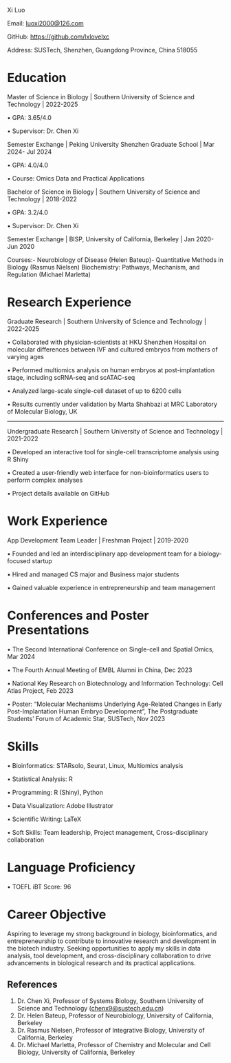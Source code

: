  Xi Luo
 
 Email: luoxi2000@126.com 
 
 GitHub: https://github.com/lxlovelxc
 
 Address: SUSTech, Shenzhen, Guangdong Province, China 518055
 
 Education
 ========================================================================================
 Master of Science in Biology | Southern University of Science and Technology | 2022-2025
 
 • GPA: 3.65/4.0
 
 • Supervisor: Dr. Chen Xi
 
 Semester Exchange | Peking University Shenzhen Graduate School | Mar 2024- Jul 2024

 • GPA: 4.0/4.0
 
 • Course: Omics Data and Practical Applications
 
 Bachelor of Science in Biology | Southern University of Science and Technology | 2018-2022
 
 • GPA: 3.2/4.0
 
 • Supervisor: Dr. Chen Xi
 
 Semester Exchange | BISP, University of California, Berkeley | Jan 2020- Jun 2020
 
 Courses:- Neurobiology of Disease (Helen Bateup)- Quantitative Methods in Biology (Rasmus Nielsen)
           Biochemistry: Pathways, Mechanism, and Regulation (Michael Marletta)

 Research Experience
 ========================================================================================
 Graduate Research | Southern University of Science and Technology | 2022-2025
 
 • Collaborated with physician-scientists at HKU Shenzhen Hospital on molecular differences between IVF and cultured embryos from mothers of varying ages
 
 • Performed multiomics analysis on human embryos at post-implantation stage, including scRNA-seq and scATAC-seq
 
 • Analyzed large-scale single-cell dataset of up to 6200 cells
 
 • Results currently under validation by Marta Shahbazi at MRC Laboratory of Molecular Biology, UK
 
 ----------------------------------------------------------------------------------
 Undergraduate Research | Southern University of Science and Technology | 2021-2022
 
 • Developed an interactive tool for single-cell transcriptome analysis using R Shiny
 
 • Created a user-friendly web interface for non-bioinformatics users to perform complex analyses
 
 • Project details available on GitHub

 Work Experience
 ========================================================================================
 App Development Team Leader | Freshman Project | 2019-2020
 
 • Founded and led an interdisciplinary app development team for a biology-focused startup
 
 • Hired and managed CS major and Business major students
 
 • Gained valuable experience in entrepreneurship and team management
 
 Conferences and Poster Presentations
 ========================================================================================
 • The Second International Conference on Single-cell and Spatial Omics, Mar 2024
 
 • The Fourth Annual Meeting of EMBL Alumni in China, Dec 2023
 
 • National Key Research on Biotechnology and Information Technology: Cell Atlas Project, Feb 2023
 
 • Poster: “Molecular Mechanisms Underlying Age-Related Changes in Early Post-Implantation Human Embryo Development”, 
            The Postgraduate Students’ Forum of Academic Star, SUSTech, Nov 2023
 
 Skills
 ========================================================================================
 • Bioinformatics: STARsolo, Seurat, Linux, Multiomics analysis
 
 • Statistical Analysis: R

 • Programming: R (Shiny), Python
 
 • Data Visualization: Adobe Illustrator
 
 • Scientific Writing: LaTeX
 
 • Soft Skills: Team leadership, Project management, Cross-disciplinary collaboration
 
 Language Proficiency
 ========================================================================================
 • TOEFL iBT Score: 96
 
 Career Objective
 ========================================================================================
 Aspiring to leverage my strong background in biology, bioinformatics, and entrepreneurship to contribute
 to innovative research and development in the biotech industry. Seeking opportunities to apply my skills
 in data analysis, tool development, and cross-disciplinary collaboration to drive advancements in biological
 research and its practical applications.
 
 References
 -----------------------------------------------------------------------------------------
 1. Dr. Chen Xi, Professor of Systems Biology, Southern University of Science and Technology (chenx9@sustech.edu.cn)
 2. Dr. Helen Bateup, Professor of Neurobiology, University of California, Berkeley
 3. Dr. Rasmus Nielsen, Professor of Integrative Biology, University of California, Berkeley
 4. Dr. Michael Marletta, Professor of Chemistry and Molecular and Cell Biology, University of California, Berkeley
